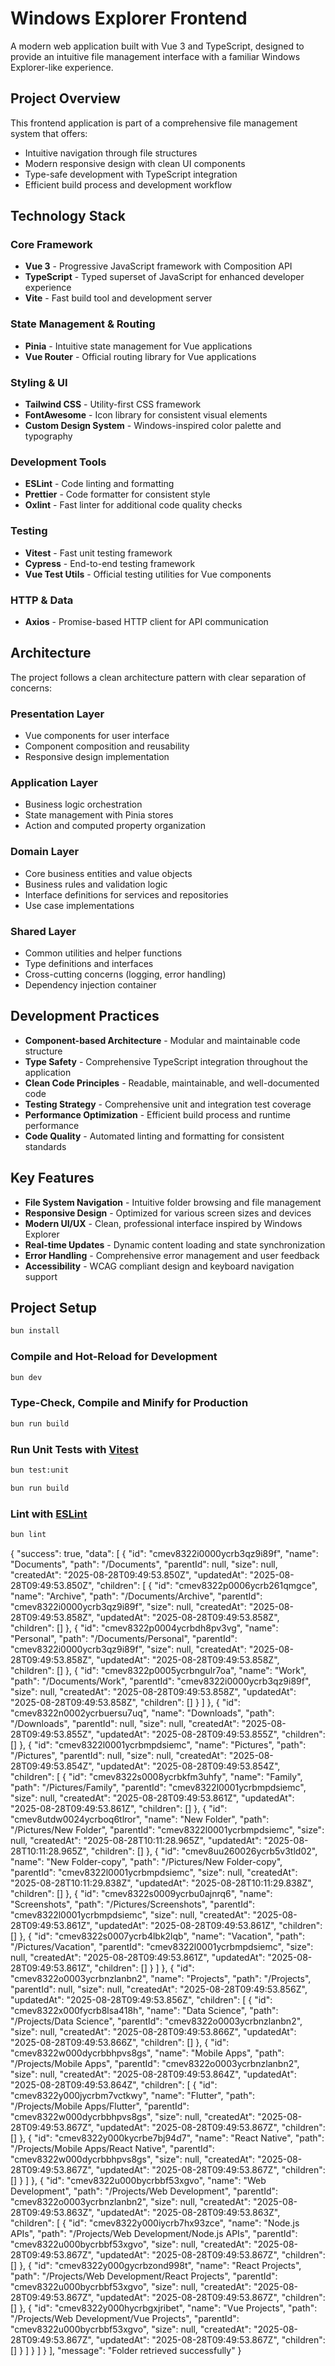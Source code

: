 # Windows Explorer Frontend

A modern web application built with Vue 3 and TypeScript, designed to provide an intuitive file management interface with a familiar Windows Explorer-like experience.

## Project Overview

This frontend application is part of a comprehensive file management system that offers:

- Intuitive navigation through file structures
- Modern responsive design with clean UI components
- Type-safe development with TypeScript integration
- Efficient build process and development workflow

## Technology Stack

### Core Framework

- **Vue 3** - Progressive JavaScript framework with Composition API
- **TypeScript** - Typed superset of JavaScript for enhanced developer experience
- **Vite** - Fast build tool and development server

### State Management & Routing

- **Pinia** - Intuitive state management for Vue applications
- **Vue Router** - Official routing library for Vue applications

### Styling & UI

- **Tailwind CSS** - Utility-first CSS framework
- **FontAwesome** - Icon library for consistent visual elements
- **Custom Design System** - Windows-inspired color palette and typography

### Development Tools

- **ESLint** - Code linting and formatting
- **Prettier** - Code formatter for consistent style
- **Oxlint** - Fast linter for additional code quality checks

### Testing

- **Vitest** - Fast unit testing framework
- **Cypress** - End-to-end testing framework
- **Vue Test Utils** - Official testing utilities for Vue components

### HTTP & Data

- **Axios** - Promise-based HTTP client for API communication

## Architecture

The project follows a clean architecture pattern with clear separation of concerns:

### Presentation Layer

- Vue components for user interface
- Component composition and reusability
- Responsive design implementation

### Application Layer

- Business logic orchestration
- State management with Pinia stores
- Action and computed property organization

### Domain Layer

- Core business entities and value objects
- Business rules and validation logic
- Interface definitions for services and repositories
- Use case implementations

### Shared Layer

- Common utilities and helper functions
- Type definitions and interfaces
- Cross-cutting concerns (logging, error handling)
- Dependency injection container

## Development Practices

- **Component-based Architecture** - Modular and maintainable code structure
- **Type Safety** - Comprehensive TypeScript integration throughout the application
- **Clean Code Principles** - Readable, maintainable, and well-documented code
- **Testing Strategy** - Comprehensive unit and integration test coverage
- **Performance Optimization** - Efficient build process and runtime performance
- **Code Quality** - Automated linting and formatting for consistent standards

## Key Features

- **File System Navigation** - Intuitive folder browsing and file management
- **Responsive Design** - Optimized for various screen sizes and devices
- **Modern UI/UX** - Clean, professional interface inspired by Windows Explorer
- **Real-time Updates** - Dynamic content loading and state synchronization
- **Error Handling** - Comprehensive error management and user feedback
- **Accessibility** - WCAG compliant design and keyboard navigation support

## Project Setup

```sh
bun install
```

### Compile and Hot-Reload for Development

```sh
bun dev
```

### Type-Check, Compile and Minify for Production

```sh
bun run build
```

### Run Unit Tests with [Vitest](https://vitest.dev/)

```sh
bun test:unit
```

```sh
bun run build
```

### Lint with [ESLint](https://eslint.org/)

```sh
bun lint
```

{
  "success": true,
  "data": [
    {
      "id": "cmev8322i0000ycrb3qz9i89f",
      "name": "Documents",
      "path": "/Documents",
      "parentId": null,
      "size": null,
      "createdAt": "2025-08-28T09:49:53.850Z",
      "updatedAt": "2025-08-28T09:49:53.850Z",
      "children": [
        {
          "id": "cmev8322p0006ycrb261qmgce",
          "name": "Archive",
          "path": "/Documents/Archive",
          "parentId": "cmev8322i0000ycrb3qz9i89f",
          "size": null,
          "createdAt": "2025-08-28T09:49:53.858Z",
          "updatedAt": "2025-08-28T09:49:53.858Z",
          "children": []
        },
        {
          "id": "cmev8322p0004ycrbdh8pv3vg",
          "name": "Personal",
          "path": "/Documents/Personal",
          "parentId": "cmev8322i0000ycrb3qz9i89f",
          "size": null,
          "createdAt": "2025-08-28T09:49:53.858Z",
          "updatedAt": "2025-08-28T09:49:53.858Z",
          "children": []
        },
        {
          "id": "cmev8322p0005ycrbngulr7oa",
          "name": "Work",
          "path": "/Documents/Work",
          "parentId": "cmev8322i0000ycrb3qz9i89f",
          "size": null,
          "createdAt": "2025-08-28T09:49:53.858Z",
          "updatedAt": "2025-08-28T09:49:53.858Z",
          "children": []
        }
      ]
    },
    {
      "id": "cmev8322n0002ycrbuersu7uq",
      "name": "Downloads",
      "path": "/Downloads",
      "parentId": null,
      "size": null,
      "createdAt": "2025-08-28T09:49:53.855Z",
      "updatedAt": "2025-08-28T09:49:53.855Z",
      "children": []
    },
    {
      "id": "cmev8322l0001ycrbmpdsiemc",
      "name": "Pictures",
      "path": "/Pictures",
      "parentId": null,
      "size": null,
      "createdAt": "2025-08-28T09:49:53.854Z",
      "updatedAt": "2025-08-28T09:49:53.854Z",
      "children": [
        {
          "id": "cmev8322s0008ycrbkfm3uhfy",
          "name": "Family",
          "path": "/Pictures/Family",
          "parentId": "cmev8322l0001ycrbmpdsiemc",
          "size": null,
          "createdAt": "2025-08-28T09:49:53.861Z",
          "updatedAt": "2025-08-28T09:49:53.861Z",
          "children": []
        },
        {
          "id": "cmev8utdw0024ycrboq6tlror",
          "name": "New Folder",
          "path": "/Pictures/New Folder",
          "parentId": "cmev8322l0001ycrbmpdsiemc",
          "size": null,
          "createdAt": "2025-08-28T10:11:28.965Z",
          "updatedAt": "2025-08-28T10:11:28.965Z",
          "children": []
        },
        {
          "id": "cmev8uu260026ycrb5v3tld02",
          "name": "New Folder-copy",
          "path": "/Pictures/New Folder-copy",
          "parentId": "cmev8322l0001ycrbmpdsiemc",
          "size": null,
          "createdAt": "2025-08-28T10:11:29.838Z",
          "updatedAt": "2025-08-28T10:11:29.838Z",
          "children": []
        },
        {
          "id": "cmev8322s0009ycrbu0ajnrq6",
          "name": "Screenshots",
          "path": "/Pictures/Screenshots",
          "parentId": "cmev8322l0001ycrbmpdsiemc",
          "size": null,
          "createdAt": "2025-08-28T09:49:53.861Z",
          "updatedAt": "2025-08-28T09:49:53.861Z",
          "children": []
        },
        {
          "id": "cmev8322s0007ycrb4lbk2lqb",
          "name": "Vacation",
          "path": "/Pictures/Vacation",
          "parentId": "cmev8322l0001ycrbmpdsiemc",
          "size": null,
          "createdAt": "2025-08-28T09:49:53.861Z",
          "updatedAt": "2025-08-28T09:49:53.861Z",
          "children": []
        }
      ]
    },
    {
      "id": "cmev8322o0003ycrbnzlanbn2",
      "name": "Projects",
      "path": "/Projects",
      "parentId": null,
      "size": null,
      "createdAt": "2025-08-28T09:49:53.856Z",
      "updatedAt": "2025-08-28T09:49:53.856Z",
      "children": [
        {
          "id": "cmev8322x000fycrb8lsa418h",
          "name": "Data Science",
          "path": "/Projects/Data Science",
          "parentId": "cmev8322o0003ycrbnzlanbn2",
          "size": null,
          "createdAt": "2025-08-28T09:49:53.866Z",
          "updatedAt": "2025-08-28T09:49:53.866Z",
          "children": []
        },
        {
          "id": "cmev8322w000dycrbbhpvs8gs",
          "name": "Mobile Apps",
          "path": "/Projects/Mobile Apps",
          "parentId": "cmev8322o0003ycrbnzlanbn2",
          "size": null,
          "createdAt": "2025-08-28T09:49:53.864Z",
          "updatedAt": "2025-08-28T09:49:53.864Z",
          "children": [
            {
              "id": "cmev8322y000jycrbm7vctkwy",
              "name": "Flutter",
              "path": "/Projects/Mobile Apps/Flutter",
              "parentId": "cmev8322w000dycrbbhpvs8gs",
              "size": null,
              "createdAt": "2025-08-28T09:49:53.867Z",
              "updatedAt": "2025-08-28T09:49:53.867Z",
              "children": []
            },
            {
              "id": "cmev8322y000kycrbe7bj94d7",
              "name": "React Native",
              "path": "/Projects/Mobile Apps/React Native",
              "parentId": "cmev8322w000dycrbbhpvs8gs",
              "size": null,
              "createdAt": "2025-08-28T09:49:53.867Z",
              "updatedAt": "2025-08-28T09:49:53.867Z",
              "children": []
            }
          ]
        },
        {
          "id": "cmev8322u000bycrbbf53xgvo",
          "name": "Web Development",
          "path": "/Projects/Web Development",
          "parentId": "cmev8322o0003ycrbnzlanbn2",
          "size": null,
          "createdAt": "2025-08-28T09:49:53.863Z",
          "updatedAt": "2025-08-28T09:49:53.863Z",
          "children": [
            {
              "id": "cmev8322y000iycrb7hx93zce",
              "name": "Node.js APIs",
              "path": "/Projects/Web Development/Node.js APIs",
              "parentId": "cmev8322u000bycrbbf53xgvo",
              "size": null,
              "createdAt": "2025-08-28T09:49:53.867Z",
              "updatedAt": "2025-08-28T09:49:53.867Z",
              "children": []
            },
            {
              "id": "cmev8322y000gycrbzond998t",
              "name": "React Projects",
              "path": "/Projects/Web Development/React Projects",
              "parentId": "cmev8322u000bycrbbf53xgvo",
              "size": null,
              "createdAt": "2025-08-28T09:49:53.867Z",
              "updatedAt": "2025-08-28T09:49:53.867Z",
              "children": []
            },
            {
              "id": "cmev8322y000hycrbgxjribet",
              "name": "Vue Projects",
              "path": "/Projects/Web Development/Vue Projects",
              "parentId": "cmev8322u000bycrbbf53xgvo",
              "size": null,
              "createdAt": "2025-08-28T09:49:53.867Z",
              "updatedAt": "2025-08-28T09:49:53.867Z",
              "children": []
            }
          ]
        }
      ]
    }
  ],
  "message": "Folder retrieved successfully"
}